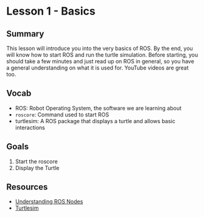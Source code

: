 # Lesson 1 - Basics

## Summary
This lesson will introduce you into the very basics of ROS. By the end, you will know how to start ROS and run the turtle simulation. Before starting, you should take a few minutes and just read up on ROS in general, so you have a general understanding on what it is used for. YouTube videos are great too.

## Vocab
- ROS: Robot Operating System, the software we are learning about
- `roscore`: Command used to start ROS
- turtlesim: A ROS package that displays a turtle and allows basic interactions

## Goals
1. Start the roscore
2. Display the Turtle

## Resources
- [Understanding ROS Nodes](http://wiki.ros.org/ROS/Tutorials/UnderstandingNodes)
- [Turtlesim](http://wiki.ros.org/turtlesim)
